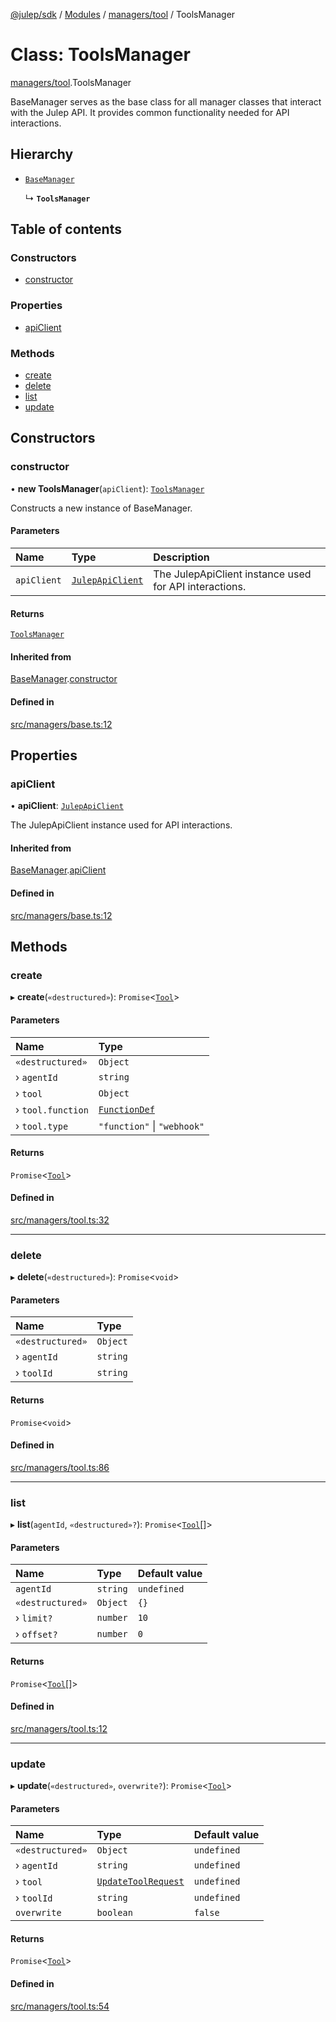 [@julep/sdk](../README.md) / [Modules](../modules.md) / [managers/tool](../modules/managers_tool.md) / ToolsManager

# Class: ToolsManager

[managers/tool](../modules/managers_tool.md).ToolsManager

BaseManager serves as the base class for all manager classes that interact with the Julep API.
It provides common functionality needed for API interactions.

## Hierarchy

- [`BaseManager`](managers_base.BaseManager.md)

  ↳ **`ToolsManager`**

## Table of contents

### Constructors

- [constructor](managers_tool.ToolsManager.md#constructor)

### Properties

- [apiClient](managers_tool.ToolsManager.md#apiclient)

### Methods

- [create](managers_tool.ToolsManager.md#create)
- [delete](managers_tool.ToolsManager.md#delete)
- [list](managers_tool.ToolsManager.md#list)
- [update](managers_tool.ToolsManager.md#update)

## Constructors

### constructor

• **new ToolsManager**(`apiClient`): [`ToolsManager`](managers_tool.ToolsManager.md)

Constructs a new instance of BaseManager.

#### Parameters

| Name | Type | Description |
| :------ | :------ | :------ |
| `apiClient` | [`JulepApiClient`](api_JulepApiClient.JulepApiClient.md) | The JulepApiClient instance used for API interactions. |

#### Returns

[`ToolsManager`](managers_tool.ToolsManager.md)

#### Inherited from

[BaseManager](managers_base.BaseManager.md).[constructor](managers_base.BaseManager.md#constructor)

#### Defined in

[src/managers/base.ts:12](https://github.com/julep-ai/julep/blob/5d511a426a68d72fa3161731bd7b7238bdff97e0/sdks/ts/src/managers/base.ts#L12)

## Properties

### apiClient

• **apiClient**: [`JulepApiClient`](api_JulepApiClient.JulepApiClient.md)

The JulepApiClient instance used for API interactions.

#### Inherited from

[BaseManager](managers_base.BaseManager.md).[apiClient](managers_base.BaseManager.md#apiclient)

#### Defined in

[src/managers/base.ts:12](https://github.com/julep-ai/julep/blob/5d511a426a68d72fa3161731bd7b7238bdff97e0/sdks/ts/src/managers/base.ts#L12)

## Methods

### create

▸ **create**(`«destructured»`): `Promise`\<[`Tool`](../modules/api.md#tool)\>

#### Parameters

| Name | Type |
| :------ | :------ |
| `«destructured»` | `Object` |
| › `agentId` | `string` |
| › `tool` | `Object` |
| › `tool.function` | [`FunctionDef`](../modules/api.md#functiondef) |
| › `tool.type` | ``"function"`` \| ``"webhook"`` |

#### Returns

`Promise`\<[`Tool`](../modules/api.md#tool)\>

#### Defined in

[src/managers/tool.ts:32](https://github.com/julep-ai/julep/blob/5d511a426a68d72fa3161731bd7b7238bdff97e0/sdks/ts/src/managers/tool.ts#L32)

___

### delete

▸ **delete**(`«destructured»`): `Promise`\<`void`\>

#### Parameters

| Name | Type |
| :------ | :------ |
| `«destructured»` | `Object` |
| › `agentId` | `string` |
| › `toolId` | `string` |

#### Returns

`Promise`\<`void`\>

#### Defined in

[src/managers/tool.ts:86](https://github.com/julep-ai/julep/blob/5d511a426a68d72fa3161731bd7b7238bdff97e0/sdks/ts/src/managers/tool.ts#L86)

___

### list

▸ **list**(`agentId`, `«destructured»?`): `Promise`\<[`Tool`](../modules/api.md#tool)[]\>

#### Parameters

| Name | Type | Default value |
| :------ | :------ | :------ |
| `agentId` | `string` | `undefined` |
| `«destructured»` | `Object` | `{}` |
| › `limit?` | `number` | `10` |
| › `offset?` | `number` | `0` |

#### Returns

`Promise`\<[`Tool`](../modules/api.md#tool)[]\>

#### Defined in

[src/managers/tool.ts:12](https://github.com/julep-ai/julep/blob/5d511a426a68d72fa3161731bd7b7238bdff97e0/sdks/ts/src/managers/tool.ts#L12)

___

### update

▸ **update**(`«destructured»`, `overwrite?`): `Promise`\<[`Tool`](../modules/api.md#tool)\>

#### Parameters

| Name | Type | Default value |
| :------ | :------ | :------ |
| `«destructured»` | `Object` | `undefined` |
| › `agentId` | `string` | `undefined` |
| › `tool` | [`UpdateToolRequest`](../modules/api.md#updatetoolrequest) | `undefined` |
| › `toolId` | `string` | `undefined` |
| `overwrite` | `boolean` | `false` |

#### Returns

`Promise`\<[`Tool`](../modules/api.md#tool)\>

#### Defined in

[src/managers/tool.ts:54](https://github.com/julep-ai/julep/blob/5d511a426a68d72fa3161731bd7b7238bdff97e0/sdks/ts/src/managers/tool.ts#L54)
